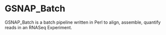 # GSNAP_Batch
GSNAP_Batch is a batch pipeline written in Perl to align, assemble, quantify reads in an RNASeq Experiment.
